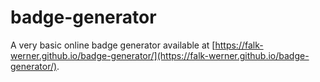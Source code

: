 # badge-generator

A very basic online badge generator available at [https://falk-werner.github.io/badge-generator/](https://falk-werner.github.io/badge-generator/).
